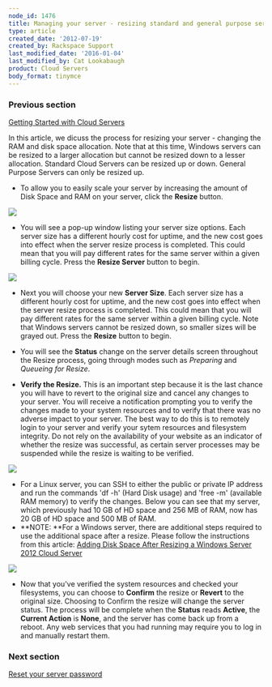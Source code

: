 ```yaml
---
node_id: 1476
title: Managing your server - resizing standard and general purpose servers
type: article
created_date: '2012-07-19'
created_by: Rackspace Support
last_modified_date: '2016-01-04'
last_modified_by: Cat Lookabaugh
product: Cloud Servers
body_format: tinymce
---
```


### Previous section

[Getting Started with Cloud
Servers](/how-to/cloud-servers)



In this article, we dicuss the process for resizing your server -
changing the RAM and disk space allocation. Note that at this time,
Windows servers can be resized to a larger allocation but cannot be
resized down to a lesser allocation.  Standard Cloud Servers can be
resized up or down.  General Purpose Servers can only be resized up.

-   To allow you to easily scale your server by increasing the amount of
    Disk Space and RAM on your server, click the **Resize** button.

![](http://c765420.r20.cf2.rackcdn.com/8_Resizenew.png)

-   You will see a pop-up window listing your server size options.  Each
    server size has a different hourly cost for uptime, and the new cost
    goes into effect when the server resize process is completed.  This
    could mean that you will pay different rates for the same server
    within a given billing cycle.  Press the **Resize Server** button
    to begin.

![](http://c765420.r20.cf2.rackcdn.com/9_ResizeProcessnew.png)

-   Next you will choose your new **Server Size**.  Each server size has
    a different hourly cost for uptime, and the new cost goes into
    effect when the server resize process is completed.  This could mean
    that you will pay different rates for the same server within a given
    billing cycle.  Note that Windows servers cannot be resized down, so
    smaller sizes will be grayed out.  Press the **Resize** button
    to begin.



-   You will see the **Status** change on the server details screen
    throughout the Resize process, going through modes such
    as *Preparing* and *Queueing for Resize*.



-   **Verify the Resize.**  This is an important step because it is the
    last chance you will have to revert to the original size and cancel
    any changes to your server.  You will receive a notification
    prompting you to verify the changes made to your system resources
    and to verify that there was no adverse impact to your server.  The
    best way to do this is to remotely login to your server and verify
    your sytem resources and filesystem integrity.  Do not rely on the
    availability of your website as an indicator of whether the resize
    was successful, as certain server processes may be suspended while
    the resize is waiting to be verified.

![](http://c765420.r20.cf2.rackcdn.com/14_ConfirmRollbacknew.png)

-   For a Linux server, you can SSH to either the public or private IP
    address and run the commands 'df -h' (Hard Disk usage) and 'free -m'
    (available RAM memory) to verify the changes.  Below you can see
    that my server, which previously had 10 GB of HD space and 256 MB of
    RAM, now has 20 GB of HD space and 500 MB of RAM.
-   **NOTE: **For a Windows server, there are additional steps required
    to use the additional space after a resize.  Please follow the
    instructions from this article: [Adding Disk Space After Resizing a
    Windows Server 2012 Cloud
    Server](/how-to/adding-disk-space-after-resizing-a-windows-server-2012-cloud-server)

![](http://c765420.r20.cf2.rackcdn.com/15_VerifyResizeSSH.png)

-   Now that you've verified the system resources and checked your
    filesystems, you can choose to **Confirm** the resize
    or **Revert** to the original size.  Choosing to Confirm the resize
    will change the server status.  The process will be complete when
    the **Status** reads **Active**, the **Current Action** is **None**,
    and the server has come back up from a reboot.  Any web services
    that you had running may require you to log in and manually
    restart them.



### Next section

[Reset your server
password](/how-to/reset-your-server-password)

